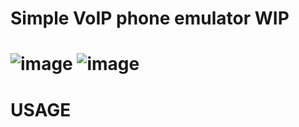 Simple VoIP phone emulator WIP
=========================================================================================================================================================================
![image](https://user-images.githubusercontent.com/47508662/212406885-7b826da8-9d1b-42d9-ad85-2bc37e05ac78.png)
![image](https://user-images.githubusercontent.com/47508662/212407029-f9ca9bf0-fb19-4b24-9095-c1b2d7f94405.png)
=========================================================================================================================================================================
USAGE
=========================================================================================================================================================================

